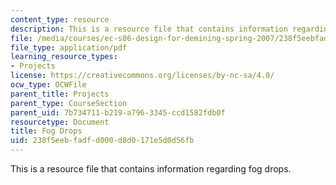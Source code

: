 ```yaml
---
content_type: resource
description: This is a resource file that contains information regarding fog drops.
file: /media/courses/ec-s06-design-for-demining-spring-2007/238f5eebfadfd000d8d0171e5d0d56fb_MITEC_S06S07_fog_drops.pdf
file_type: application/pdf
learning_resource_types:
- Projects
license: https://creativecommons.org/licenses/by-nc-sa/4.0/
ocw_type: OCWFile
parent_title: Projects
parent_type: CourseSection
parent_uid: 7b734711-b219-a796-3345-ccd1582fdb0f
resourcetype: Document
title: Fog Drops
uid: 238f5eeb-fadf-d000-d8d0-171e5d0d56fb
---
```

This is a resource file that contains information regarding fog drops.